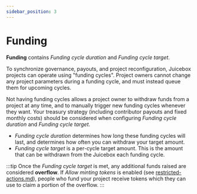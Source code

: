```yaml
---
sidebar_position: 3
---
```


# Funding

**Funding** contains _Funding cycle duration_ and _Funding cycle target_.

To synchronize governance, payouts, and project reconfiguration, Juicebox projects can operate using "funding cycles". Project owners cannot change any project parameters during a funding cycle, and must instead queue them for upcoming cycles.&#x20;

Not having funding cycles allows a project owner to withdraw funds from a project at any time, and  to manually trigger new funding cycles whenever they want. Your treasury strategy (including contributor payouts and fixed monthly costs) should be considered when configuring _Funding cycle duration_ and _Funding cycle target_.

* _Funding cycle duration_ determines how long these funding cycles will last, and determines how often you can withdraw your target amount.
* _Funding cycle target_ is a per-cycle target amount. This is the amount that can be withdrawn from the Juicebox each funding cycle.

:::tip
Once the _Funding cycle target_ is met, any additional funds raised are considered **overflow**. If _Allow minting tokens_ is enabled (see [restricted-actions.md](restricted-actions.md "mention")), people who fund your project receive tokens which they can use to claim a portion of the overflow.
:::